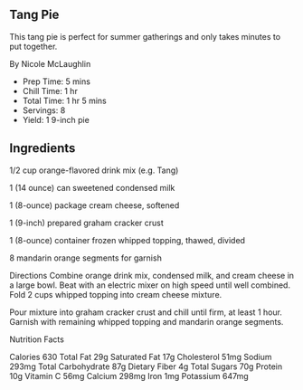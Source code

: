 ## Tang Pie

This tang pie is perfect for summer gatherings and only takes minutes to put together.

By Nicole McLaughlin

- Prep Time: 5 mins
- Chill Time: 1 hr
- Total Time: 1 hr 5 mins
- Servings: 8
- Yield: 1 9-inch pie

## Ingredients

1/2 cup orange-flavored drink mix (e.g. Tang)

1 (14 ounce) can sweetened condensed milk

1 (8-ounce) package cream cheese, softened

1 (9-inch) prepared graham cracker crust

1 (8-ounce) container frozen whipped topping, thawed, divided

8 mandarin orange segments for garnish

Directions
Combine orange drink mix, condensed milk, and cream cheese in a large bowl. Beat with an electric mixer on high speed until well combined. Fold 2 cups whipped topping into cream cheese mixture.

Pour mixture into graham cracker crust and chill until firm, at least 1 hour. Garnish with remaining whipped topping and mandarin orange segments.

Nutrition Facts
 
Calories
630
 Total Fat 29g  Saturated Fat 17g  Cholesterol 51mg  Sodium 293mg  Total Carbohydrate 87g  Dietary Fiber 4g  Total Sugars 70g  Protein 10g  Vitamin C 56mg  Calcium 298mg  Iron 1mg  Potassium 647mg
